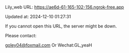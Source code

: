 Lily_web URL: https://ae6d-61-165-102-156.ngrok-free.app

Updated at: 2024-12-10 01:27:31

If you cannot open this URL, the server might be down.

Please contact: 

goley04@foxmail.com Or Wechat:GL_yeaH